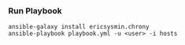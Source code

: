 ### Run Playbook
```shell
ansible-galaxy install ericsysmin.chrony
ansible-playbook playbook.yml -u <user> -i hosts

```
